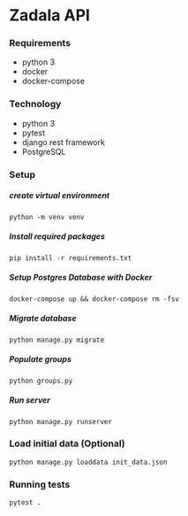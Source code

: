 # Zadala API
### Requirements
- python 3
- docker
- docker-compose

### Technology
- python 3
- pytest
- django rest framework
- PostgreSQL


### Setup
##### create virtual environment
```
python -m venv venv
```
##### Install required packages
```
pip install -r requirements.txt
```
##### Setup Postgres Database with Docker
```
docker-compose up && docker-compose rm -fsv
```

##### Migrate database
```
python manage.py migrate
```
##### Populate groups
```
python groups.py
```
##### Run server
```
python manage.py runserver
```

### Load initial data (Optional)
```
python manage.py loaddata init_data.json
```

### Running tests
```
pytest .
```